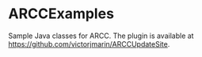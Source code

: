 # ARCCExamples

Sample Java classes for ARCC. The plugin is available at https://github.com/victorjmarin/ARCCUpdateSite.